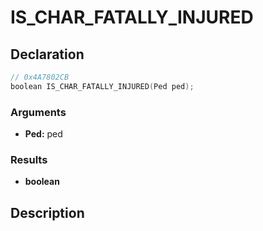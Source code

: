 # IS_CHAR_FATALLY_INJURED

## Declaration
```cpp
// 0x4A7802CB
boolean IS_CHAR_FATALLY_INJURED(Ped ped);
```

### Arguments
- **Ped:** ped

### Results
- **boolean**

## Description
